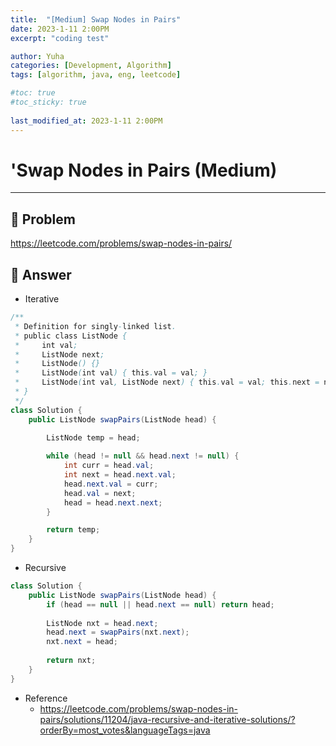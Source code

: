 ```yaml
---
title:  "[Medium] Swap Nodes in Pairs"
date: 2023-1-11 2:00PM
excerpt: "coding test"

author: Yuha
categories: [Development, Algorithm]
tags: [algorithm, java, eng, leetcode]

#toc: true
#toc_sticky: true
 
last_modified_at: 2023-1-11 2:00PM
---
```


# 'Swap Nodes in Pairs (Medium)

---

## 📌 Problem
<https://leetcode.com/problems/swap-nodes-in-pairs/>


## 📌 Answer

- Iterative
```java
/**
 * Definition for singly-linked list.
 * public class ListNode {
 *     int val;
 *     ListNode next;
 *     ListNode() {}
 *     ListNode(int val) { this.val = val; }
 *     ListNode(int val, ListNode next) { this.val = val; this.next = next; }
 * }
 */
class Solution {
    public ListNode swapPairs(ListNode head) {

        ListNode temp = head;
        
        while (head != null && head.next != null) {
            int curr = head.val;
            int next = head.next.val;
            head.next.val = curr;
            head.val = next;
            head = head.next.next;
        }

        return temp;
    }
}
```

- Recursive
```java
class Solution {
    public ListNode swapPairs(ListNode head) {
        if (head == null || head.next == null) return head;
        
        ListNode nxt = head.next;
        head.next = swapPairs(nxt.next);
        nxt.next = head;
        
        return nxt;
    }
}
```

- Reference
    - <https://leetcode.com/problems/swap-nodes-in-pairs/solutions/11204/java-recursive-and-iterative-solutions/?orderBy=most_votes&languageTags=java>

